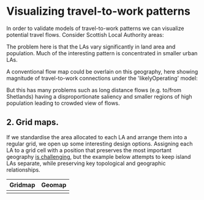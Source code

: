 <!-- Scripts to link to the Vega/Vega-Lite runtime -->
<script src="https://cdn.jsdelivr.net/npm/vega@5"></script>
<script src="https://cdn.jsdelivr.net/npm/vega-lite@4"></script>
<script src="https://cdn.jsdelivr.net/npm/vega-embed@6"></script>

# Visualizing travel-to-work patterns

In order to validate models of travel-to-work patterns we can visualize potential travel flows. Consider Scottish Local Authority areas:

<div class="wide" id="laMap"></div>

The problem here is that the LAs vary significantly in land area and population. Much of the interesting pattern is concentrated in smaller urban LAs.

A conventional flow map could be overlain on this geography, here showing magnitude of travel-to-work connections under the 'likelyOperating' model:

<div class="wide" id="laFlowMap"></div>

But this has many problems such as long distance flows (e.g. to/from Shetlands) having a disproportionate saliency and smaller regions of high population leading to crowded view of flows.

## 2. Grid maps.

If we standardise the area allocated to each LA and arrange them into a regular grid, we open up some interesting design options. Assigning each LA to a grid cell with a position that preserves the most important geography [is challenging](https://openaccess.city.ac.uk/id/eprint/15167/), but the example below attempts to keep island LAs separate, while preserving key topological and geographic relationships.

| Gridmap                                 | Geomap                               |
| --------------------------------------- | ------------------------------------ |
| <div class="wide" id="laGridMap"></div> | <div class="wide" id="laMap2"></div> |

<!-- Script containing the vis specs used above. Must be at end of document. -->
<script src="js/allScotlandVisSpecs.js"></script>
